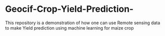 # Geocif-Crop-Yield-Prediction-
This repository is a demonstration of how one can use Remote sensing data to make 
Yield prediction using machine learning for maize crop
